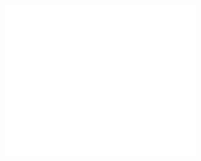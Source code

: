 <div align="center">
	<p>
		<img src="https://raw.githubusercontent.com/TechnicalRican/TechnicalRican/master/page-header.svg" width="800" height="400">
	</p>
</div>
